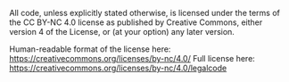 All code, unless explicitly stated otherwise, is licensed under the terms of the CC BY-NC 4.0 license as published by Creative Commons, either version 4 of the License, or (at your option) any later version.

Human-readable format of the license here: https://creativecommons.org/licenses/by-nc/4.0/ Full license here: https://creativecommons.org/licenses/by-nc/4.0/legalcode